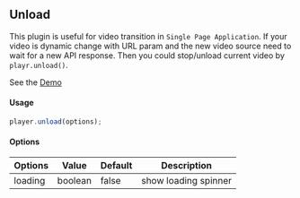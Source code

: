 ## Unload

This plugin is useful for video transition in `Single Page Application`. If your video is dynamic change with URL param and the new video source need to wait for a new API response. Then you could stop/unload current video by `playr.unload()`.

See the [Demo](https://pong420.github.io/videojs-plus/examples/unload.html)

#### Usage

```js
player.unload(options);
```

#### Options

| Options | Value   | Default | Description          |
| ------- | ------- | ------- | -------------------- |
| loading | boolean | false   | show loading spinner |
